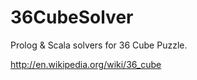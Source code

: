 36CubeSolver
============

Prolog & Scala solvers for 36 Cube Puzzle.

http://en.wikipedia.org/wiki/36_cube


